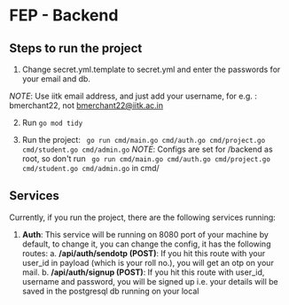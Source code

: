 # FEP - Backend

## Steps to run the project

1. Change secret.yml.template to secret.yml and enter the passwords for your email and db.

*NOTE*: Use iitk email address, and just add your username, for e.g. : bmerchant22, not bmerchant22@iitk.ac.in

2. Run ```go mod tidy```

3. Run the project:
``` go run cmd/main.go cmd/auth.go cmd/project.go cmd/student.go cmd/admin.go```
*NOTE*: Configs are set for /backend as root, so don't run ``` go run cmd/main.go cmd/auth.go cmd/project.go cmd/student.go cmd/admin.go``` in cmd/

## Services

Currently, if you run the project, there are the following services running:

1. **Auth**: This service will be running on 8080 port of your machine by default, to change it, you can change the config, it has the following routes:
   a. **/api/auth/sendotp (POST)**: If you hit this route with your user_id in payload (which is your roll no.), you will get an otp on your mail.
   b. **/api/auth/signup (POST)**: If you hit this route with user_id, username and password, you will be signed up i.e. your details will be saved in the postgresql db running on your local

